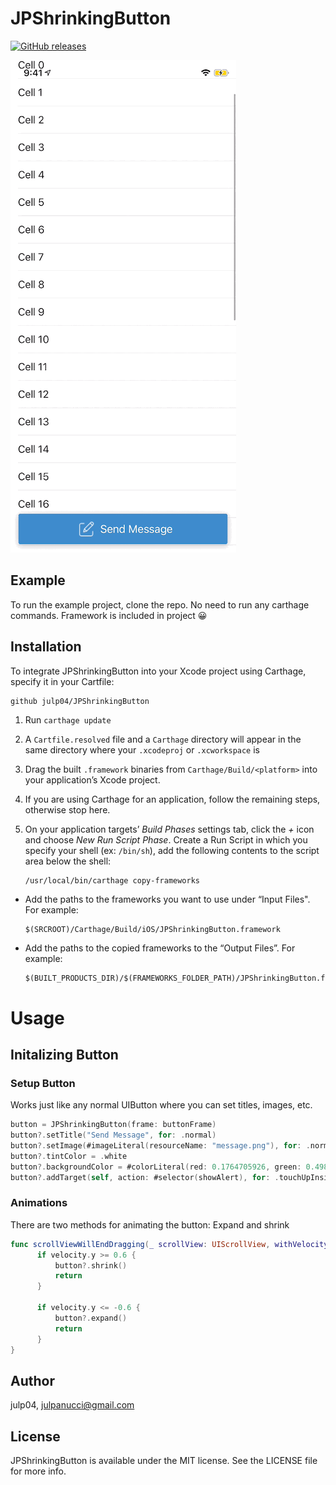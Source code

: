 # JPShrinkingButton


[![GitHub releases](https://img.shields.io/github/release/Julp04/JPShrinkingButton.svg)](https://github.com/Julp04/JPShrinkingButton/releases)

![Alt text](https://github.com/Julp04/JPShrinkingButton/blob/master/JPShrinkingButton.gif)

## Example

To run the example project, clone the repo. No need to run any carthage commands. Framework is included in project 😀

## Installation

To integrate JPShrinkingButton into your Xcode project using Carthage, specify it in your Cartfile:

```
github julp04/JPShrinkingButton
```

1. Run `carthage update`
1. A `Cartfile.resolved` file and a `Carthage` directory will appear in the same directory where your `.xcodeproj` or `.xcworkspace` is
1. Drag the built `.framework` binaries from `Carthage/Build/<platform>` into your application’s Xcode project.
1. If you are using Carthage for an application, follow the remaining steps, otherwise stop here.
1. On your application targets’ _Build Phases_ settings tab, click the _+_ icon and choose _New Run Script Phase_. Create a Run Script in which you specify your shell (ex: `/bin/sh`), add the following contents to the script area below the shell:

    ```sh
    /usr/local/bin/carthage copy-frameworks
    ```

- Add the paths to the frameworks you want to use under “Input Files". For example:

    ```
    $(SRCROOT)/Carthage/Build/iOS/JPShrinkingButton.framework
    ```

- Add the paths to the copied frameworks to the “Output Files”. For example:

    ```
    $(BUILT_PRODUCTS_DIR)/$(FRAMEWORKS_FOLDER_PATH)/JPShrinkingButton.framework
    ```

# Usage

## Initalizing Button

### Setup Button

Works just like any normal UIButton where you can set titles, images, etc.

```swift
button = JPShrinkingButton(frame: buttonFrame)
button?.setTitle("Send Message", for: .normal)
button?.setImage(#imageLiteral(resourceName: "message.png"), for: .normal)
button?.tintColor = .white
button?.backgroundColor = #colorLiteral(red: 0.1764705926, green: 0.4980392158, blue: 0.7568627596, alpha: 1)
button?.addTarget(self, action: #selector(showAlert), for: .touchUpInside)
```

### Animations

There are two methods for animating the button: Expand and shrink


```swift
func scrollViewWillEndDragging(_ scrollView: UIScrollView, withVelocity velocity: CGPoint, targetContentOffset: UnsafeMutablePointer<CGPoint>) {
      if velocity.y >= 0.6 {
          button?.shrink()
          return
      }

      if velocity.y <= -0.6 {
          button?.expand()
          return
      }
}
```




## Author

julp04, julpanucci@gmail.com

## License

JPShrinkingButton is available under the MIT license. See the LICENSE file for more info.

